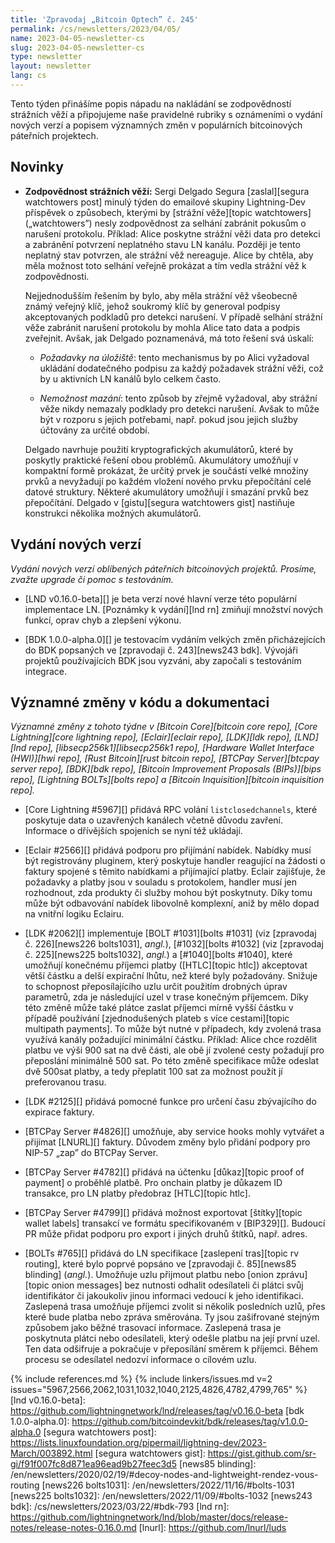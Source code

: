 ```yaml
---
title: 'Zpravodaj „Bitcoin Optech” č. 245'
permalink: /cs/newsletters/2023/04/05/
name: 2023-04-05-newsletter-cs
slug: 2023-04-05-newsletter-cs
type: newsletter
layout: newsletter
lang: cs
---
```

Tento týden přinášíme popis nápadu na nakládání se zodpovědností strážních
věží a připojujeme naše pravidelné rubriky s oznámeními o vydání nových verzí a
popisem významných změn v populárních bitcoinových páteřních projektech.

## Novinky

- **Zodpovědnost strážních věží:** Sergi Delgado Segura
  [zaslal][segura watchtowers post] minulý týden do emailové skupiny
  Lightning-Dev příspěvek o způsobech, kterými by [strážní věže][topic watchtowers]
  („watchtowers”) nesly zodpovědnost za selhání zabránit pokusům
  o narušení protokolu. Příklad: Alice poskytne strážní věži data pro
  detekci a zabránění potvrzení neplatného stavu LN kanálu. Později
  je tento neplatný stav potvrzen, ale strážní věž nereaguje. Alice
  by chtěla, aby měla možnost toto selhání veřejně prokázat a tím vedla
  strážní věž k zodpovědnosti.

  Nejjednodušším řešením by bylo, aby měla strážní věž všeobecně známý veřejný
  klíč, jehož soukromý klíč by generoval podpisy akceptovaných podkladů pro
  detekci narušení. V případě selhání strážní věže zabránit narušení protokolu
  by mohla Alice tato data a podpis zveřejnit. Avšak, jak Delgado poznamenává,
  má toto řešení svá úskalí:

  - *Požadavky na úložiště*: tento mechanismus by po Alici vyžadoval
    ukládání dodatečného podpisu za každý požadavek strážní věži, což
    by u aktivních LN kanálů bylo celkem často.

  - *Nemožnost mazání*: tento způsob by zřejmě vyžadoval, aby strážní
    věže nikdy nemazaly podklady pro detekci narušení. Avšak to může
    být v rozporu s jejich potřebami, např. pokud jsou jejich služby
    účtovány za určité období.

  Delgado navrhuje použití kryptografických akumulátorů, které by poskytly
  praktické řešení obou problémů. Akumulátory umožňují v kompaktní formě
  prokázat, že určitý prvek je součástí velké množiny prvků a nevyžadují
  po každém vložení nového prvku přepočítání celé datové struktury. Některé
  akumulátory umožňují i smazání prvků bez přepočítání. Delgado v [gistu][segura
  watchtowers gist] nastiňuje konstrukci několika možných akumulátorů.

## Vydání nových verzí

*Vydání nových verzí oblíbených páteřních bitcoinových projektů. Prosíme,
zvažte upgrade či pomoc s testováním.*

- [LND v0.16.0-beta][] je beta verzí nové hlavní verze této populární
  implementace LN. [Poznámky k vydání][lnd rn] zmiňují množství nových
  funkcí, oprav chyb a zlepšení výkonu.

- [BDK 1.0.0-alpha.0][] je testovacím vydáním velkých změn přicházejících
  do BDK popsaných ve [zpravodaji č. 243][news243 bdk]. Vývojáři
  projektů používajících BDK jsou vyzváni, aby započali s testováním
  integrace.

## Významné změny v kódu a dokumentaci

*Významné změny z tohoto týdne v [Bitcoin Core][bitcoin core repo], [Core
Lightning][core lightning repo], [Eclair][eclair repo], [LDK][ldk repo],
[LND][lnd repo], [libsecp256k1][libsecp256k1 repo], [Hardware Wallet
Interface (HWI)][hwi repo], [Rust Bitcoin][rust bitcoin repo], [BTCPay
Server][btcpay server repo], [BDK][bdk repo], [Bitcoin Improvement
Proposals (BIPs)][bips repo], [Lightning BOLTs][bolts repo] a
[Bitcoin Inquisition][bitcoin inquisition repo].*

- [Core Lightning #5967][] přidává RPC volání `listclosedchannels`, které poskytuje
  data o uzavřených kanálech včetně důvodu zavření. Informace o dřívějších
  spojeních se nyní též ukládají.

- [Eclair #2566][] přidává podporu pro přijímání nabídek. Nabídky musí
  být registrovány pluginem, který poskytuje handler reagující na
  žádosti o faktury spojené s těmito nabídkami a přijímající platby.
  Eclair zajišťuje, že požadavky a platby jsou v souladu s protokolem,
  handler musí jen rozhodnout, zda produkty či služby mohou být poskytnuty.
  Díky tomu může být odbavování nabídek libovolně komplexní, aniž
  by mělo dopad na vnitřní logiku Eclairu.

- [LDK #2062][] implementuje [BOLT #1031][bolts #1031] (viz [zpravodaj
  č. 226][news226 bolts1031], *angl.*), [#1032][bolts #1032] (viz
  [zpravodaj č. 225][news225 bolts1032], *angl.*) a [#1040][bolts #1040],
  které umožňují konečnému příjemci platby ([HTLC][topic htlc]) akceptovat
  větší částku a delší expirační lhůtu, než které byly požadovány. Snižuje
  to schopnost přeposílajícího uzlu určit použitím drobných úprav parametrů,
  zda je následující uzel v trase konečným příjemcem. Díky této změně může také
  plátce zaslat příjemci mírně vyšší částku v případě používání [zjednodušených
  plateb s více cestami][topic multipath payments]. To může být nutné v případech,
  kdy zvolená trasa využívá kanály požadující minimální částku. Příklad: Alice
  chce rozdělit platbu ve výši 900 sat na dvě části, ale obě jí zvolené cesty
  požadují pro přeposlání minimálně 500 sat. Po této změně specifikace může
  odeslat dvě 500sat platby, a tedy přeplatit 100 sat za možnost použít jí
  preferovanou trasu.

- [LDK #2125][] přidává pomocné funkce pro určení času zbývajícího do
  expirace faktury.

- [BTCPay Server #4826][] umožňuje, aby service hooks mohly vytvářet a
  přijímat [LNURL][] faktury. Důvodem změny bylo přidání podpory pro
  NIP-57 „zap” do BTCPay Server.

- [BTCPay Server #4782][] přidává na účtenku [důkaz][topic proof of payment]
  o proběhlé platbě. Pro onchain platby je důkazem ID transakce,
  pro LN platby předobraz [HTLC][topic htlc].

- [BTCPay Server #4799][] přidává možnost exportovat [štítky][topic
  wallet labels] transakcí ve formátu specifikovaném v [BIP329][]. Budoucí
  PR může přidat podporu pro export i jiných druhů štítků, např. adres.

- [BOLTs #765][] přidává do LN specifikace [zaslepení tras][topic rv routing],
  které bylo poprvé popsáno ve [zpravodaji č. 85][news85 blinding] (*angl.*).
  Umožňuje uzlu přijmout platbu nebo [onion zprávu][topic onion messages]
  bez nutnosti odhalit odesílateli či plátci svůj identifikátor či jakoukoliv
  jinou informaci vedoucí k jeho identifikaci. Zaslepená trasa umožňuje
  příjemci zvolit si několik posledních uzlů, přes které bude platba nebo
  zpráva směrována. Ty jsou zašifrované stejným způsobem jako běžné trasovací
  informace. Zaslepená trasa je poskytnuta plátci nebo odesílateli, který odešle
  platbu na její první uzel. Ten data odšifruje a pokračuje v přeposílání směrem
  k příjemci. Během procesu se odesílatel nedozví informace o cílovém uzlu.

{% include references.md %}
{% include linkers/issues.md v=2 issues="5967,2566,2062,1031,1032,1040,2125,4826,4782,4799,765" %}
[lnd v0.16.0-beta]: https://github.com/lightningnetwork/lnd/releases/tag/v0.16.0-beta
[bdk 1.0.0-alpha.0]: https://github.com/bitcoindevkit/bdk/releases/tag/v1.0.0-alpha.0
[segura watchtowers post]: https://lists.linuxfoundation.org/pipermail/lightning-dev/2023-March/003892.html
[segura watchtowers gist]: https://gist.github.com/sr-gi/f91f007fc8d871ea96ead9b27feec3d5
[news85 blinding]: /en/newsletters/2020/02/19/#decoy-nodes-and-lightweight-rendez-vous-routing
[news226 bolts1031]: /en/newsletters/2022/11/16/#bolts-1031
[news225 bolts1032]: /en/newsletters/2022/11/09/#bolts-1032
[news243 bdk]: /cs/newsletters/2023/03/22/#bdk-793
[lnd rn]: https://github.com/lightningnetwork/lnd/blob/master/docs/release-notes/release-notes-0.16.0.md
[lnurl]: https://github.com/lnurl/luds
